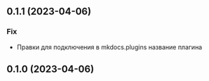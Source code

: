 ## 0.1.1 (2023-04-06)

### Fix

- Правки для подключения в mkdocs.plugins название плагина

## 0.1.0 (2023-04-06)
